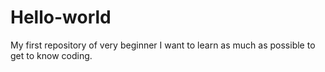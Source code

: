 # Hello-world
My first repository of very beginner
I want to learn as much as possible to get to know coding.
